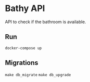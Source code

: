 # Bathy API

API to check if the bathroom is available.

## Run

```docker-compose up```

## Migrations

```make db_migrate```
```make db_upgrade```
